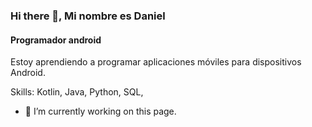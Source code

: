 ### Hi there 👋, Mi nombre es Daniel
#### Programador android


Estoy aprendiendo a programar aplicaciones móviles para dispositivos Android. 

Skills: Kotlin, Java, Python, SQL, 

- 🔭 I’m currently working on this page. 




